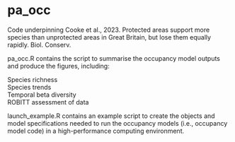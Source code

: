 # pa_occ

Code underpinning Cooke et al., 2023. Protected areas support more species than unprotected areas in Great Britain, but lose them equally rapidly. Biol. Conserv.

pa_occ.R contains the script to summarise the occupancy model outputs and produce the figures, including:

Species richness  
Species trends  
Temporal beta diversity  
ROBITT assessment of data  

launch_example.R contains an example script to create the objects and model specifications needed to run the occupancy models (i.e., occupancy model code) in a high-performance computing environment.
